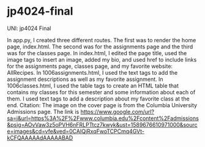 # jp4024-final
UNI: jp4024
Final

In app.py, I created three different routes. The first was to render the home page, index.html. The second was for the assignments page
and the third was for the classes page.
In index.html, I edited the page title, used the image tags to insert an image, added my bio, and used <a> href to include links for 
the assignments page, classes page, and my favorite website: AllRecipes.
In 1006assignments.html, I used the text tags to add the assignment descriptions as well as my favorite assignment.
In 1006classes.html, I used the table tags to create an HTML table that contains my classes for this semester and some information about
each of them. I used text tags to add a description about my favorite class at the end.
Citation:
  The image on the cover page is from the Columbia University Admissions page. The link is https://www.google.com/url?sa=i&url=https%3A%2F%2Fwww.columbia.edu%2Fcontent%2Fadmissions&psig=AOvVaw3z5oPVH6nFRLPTtcz7kwyk&ust=1589676610971000&source=images&cd=vfe&ved=0CAIQjRxqFwoTCPCmq4GVt-kCFQAAAAAdAAAAABAD
